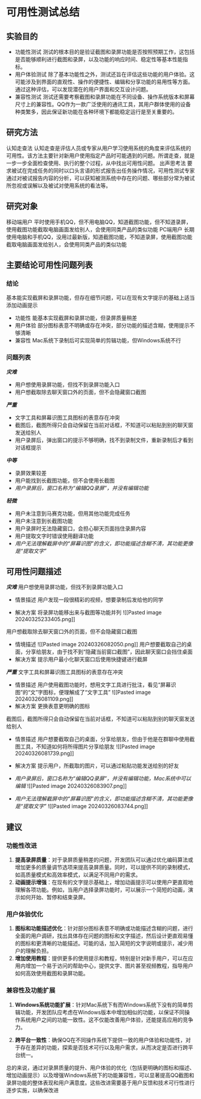 # 可用性测试总结
## 实验目的
- 功能性测试
测试的根本目的是验证截图和录屏功能是否按照预期工作，这包括是否能够顺利进行截图和录屏，以及功能的响应时间、稳定性等基本性能指标。
- 用户体验测试
除了基本功能性之外，测试还旨在评估这些功能的用户体验。这可能涉及到界面的直观性、操作的便捷性、编辑和分享功能的易用性等方面。通过这种评估，可以发现潜在的用户界面和交互设计问题。
- 兼容性测试
测试还需要考察截图和录屏功能在不同设备、操作系统版本和屏幕尺寸上的兼容性。QQ作为一款广泛使用的通讯工具，其用户群体使用的设备种类繁多，因此保证新功能在各种环境下都能稳定运行是至关重要的。
## 研究方法
认知走查法 
认知走查是评估人员或专家从用户学习使用系统的角度来评估系统的可用性。该方法主要针对新用户使用指定产品时可能遇到的问题。所谓走查，就是一步一步全面检查使用、执行的整个过程，从中找出可用性问题。
出声思考法 
要求被试在完成任务的同时以口头言语的形式报告出任务操作情况，可用性测试专家通过对被试报告内容的分析，可以获知被测系统中存在的问题、哪些部分常为被试所忽视或误解以及被试对使用系统的看法等。
## 研究对象
移动端用户
平时使用手机QQ，但不用电脑QQ，知道截图功能，但不知道录屏，使用截图功能截取电脑画面发给别人，会使用同类产品的类似功能
PC端用户
长期使用电脑和手机QQ，没用过最新版，知道截图功能，不知道录屏，使用截图功能截取电脑画面发给别人，会使用同类产品的类似功能
## 主要结论可用性问题列表
### 结论
基本能实现截屏和录屏功能，但存在细节问题，可以在现有文字提示的基础上适当添加动画提示
- 功能性
能基本实现截屏和录屏功能，但录屏质量稍差
- 用户体验
部分图标表意不明确或存在冲突，部分功能的描述含糊，使用提示不够清晰
- 兼容性
Mac系统下录制后可实现简单的剪辑功能，但Windows系统不行
### 问题列表
***灾难***
- 用户想使用录屏功能，但找不到录屏功能入口
- 用户想截取除去聊天窗口外的页面，但不会隐藏窗口截图

***严重***
- 文字工具和屏幕识图工具图标的表意存在冲突
- 截图后，截图所得只会自动保留在当前对话框，不知道可以粘贴到别的聊天窗发送给别人
- 用户录屏后，弹出窗口的提示不够明确，找不到录制文件，重新录制后才看到对话框提示


***中等***
- 录屏效果较差
- 用户能找到长截图功能，但不会使用长截图
- *用户录屏后，窗口名称为“编辑QQ录屏”，并没有编辑功能*

***轻微***
- 用户未注意到马赛克功能，但用其他功能完成任务
- 用户未注意到长截图功能
- 用户录屏时无法隐藏窗口，会担心聊天页面挡住录屏内容
- 用户提取文字时错误使用翻译功能
- *用户无法理解截屏中的“屏幕识图”的含义，即功能描述含糊不清，其功能更像是“提取文字”*

## 可用性问题描述
***灾难***
用户想使用录屏功能，但找不到录屏功能入口

- 情景描述
用户发现一段很精彩的视频，想要录制后发给他的同学

- 解决方案
将录屏功能移出来与截图等功能并列
![[Pasted image 20240325233405.png]]

用户想截取除去聊天窗口外的页面，但不会隐藏窗口截图
- 情境描述
![[Pasted image 20240326082050.png]]
用户想要截取自己的桌面，分享给朋友，由于找不到“隐藏当前窗口截图”，因此聊天窗口会挡住桌面
- 解决方案
提示用户最小化聊天窗口后使用快捷键进行截屏

***严重***
文字工具和屏幕识图工具图标的表意存在冲突
- 情景描述
用户使用截图功能时，想用文字工具进行批注，看见“屏幕识图”的“文”字图标，便理解成了“文字工具”
![[Pasted image 20240326081109.png]]
- 解决方案
更换表意更明确的图标

截图后，截图所得只会自动保留在当前对话框，不知道可以粘贴到别的聊天窗发送给别人
- 情景描述
用户想要截取自己的桌面，分享给朋友，但由于他是在群聊中使用截图工具，不知道如何将所得图片分享给朋友
![[Pasted image 20240326081739.png]]
- 解决方案
提示用户，所截取的图片，可以通过粘贴功能发送给别的好友


- *用户录屏后，窗口名称为“编辑QQ录屏”，并没有编辑功能，Mac系统中可以编辑*
![[Pasted image 20240326083907.png]]

- *用户无法理解截屏中的“屏幕识图”的含义，即功能描述含糊不清，其功能更像是“提取文字”*
![[Pasted image 20240326083744.png]]
## 建议
### 功能性改进
1. **提高录屏质量**：对于录屏质量稍差的问题，开发团队可以通过优化编码算法或增加更多的质量调节选项来提高录屏质量。同时，可以提供不同的录制模式，如高质量模式和高效率模式，以满足不同用户的需求。
2. **动画提示增强**：在现有的文字提示基础上，增加动画提示可以使用户更直观地理解各项功能。例如，当用户选择录屏功能时，可以展示一个简短的动画，演示如何开始、暂停和结束录屏。
### 用户体验优化
1. **图标和功能描述优化**：针对部分图标表意不明确或功能描述含糊的问题，进行全面的用户调研，找出具体存在问题的图标和文字描述，然后设计更直观易懂的图标和更清晰的功能描述。可能的话，加入简短的文字说明或提示，减少用户的理解负担。
2. **增加使用教程**：提供更多的使用提示和教程，特别是针对新手用户，可以在应用内增加一个易于访问的帮助中心，提供文字、图片甚至视频教程，指导用户如何高效使用截图和录屏功能。
### 兼容性及功能扩展

1. **Windows系统功能扩展**：针对Mac系统下有而Windows系统下没有的简单剪辑功能，开发团队应考虑在Windows版本中增加相似的功能，以保证不同操作系统用户之间的功能一致性。这不仅能改善用户体验，还能提高应用的竞争力。
    
2. **跨平台一致性**：确保QQ在不同操作系统下提供一致的用户体验和功能性，对于存在差异的功能，探索是否技术可行以及用户需求，从而决定是否进行跨平台统一。

总的来说，通过对录屏质量的提升、用户体验的优化（包括更明确的图标和描述、增加动画提示）以及增强Windows系统下的功能兼容性，可以显著提高QQ截图和录屏功能的整体表现和用户满意度。这些改进需要基于用户反馈和技术可行性进行逐步实施，以确保改进
